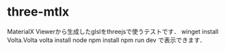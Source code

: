 # three-mtlx
MaterialX Viewerから生成したglslをthreejsで使うテストです．
winget install Volta.Volta
volta install node
npm install
npm run dev
で表示できます．